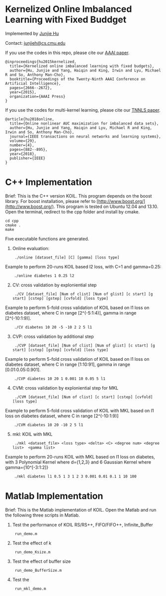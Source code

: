 Kernelized Online Imbalanced Learning with Fixed Buddget
===
Implemented by [Junjie Hu](http://www.cs.cmu.edu/~junjieh/)

Contact: junjieh@cs.cmu.edu

If you use the codes in this repo, please cite our [AAAI paper](https://www.aaai.org/ocs/index.php/AAAI/AAAI15/paper/view/9578).

	@inproceedings{hu2015kernelized,
	  title={Kernelized online imbalanced learning with fixed budgets},
	  author={Hu, Junjie and Yang, Haiqin and King, Irwin and Lyu, Michael R and So, Anthony Man-Cho},
	  booktitle={Proceedings of the Twenty-Ninth AAAI Conference on Artificial Intelligence},
	  pages={2666--2672},
	  year={2015},
	  organization={AAAI Press}
	}
	
If you use the codes for multi-kernel learning, please cite our [TNNLS paper](https://ieeexplore.ieee.org/document/7835710/).
	
	@article{hu2018online,
	  title={Online nonlinear AUC maximization for imbalanced data sets},
	  author={Hu, Junjie and Yang, Haiqin and Lyu, Michael R and King, Irwin and So, Anthony Man-Cho},
	  journal={IEEE transactions on neural networks and learning systems},
	  volume={29},
	  number={4},
	  pages={882--895},
	  year={2018},
	  publisher={IEEE}
	}
	

C++ Implementation
==
Brief: This is the C++ version KOIL. This program depends on the boost library.
For boost installation, please refer to [http://www.boost.org/](http://www.boost.org/).
This program is tested on Ubuntu 12.04 and 13.10. Open the terminal, redirect to the cpp folder and install by cmake.

	cd cpp
	cmake .
	make

Five executable functions are generated.

1. Online evaluation:

		./online [dataset_file] [C] [gamma] [loss type]
Example to perform 20-runs KOIL based l2 loss, with C=1 and gamma=0.25:

		./online diabetes 1 0.25 l2


2. CV: cross validation by exploniential step
		
		./CV [dataset_file] [Num of clist] [Num of glist] [c start] [g start] [cstep] [gstep] [cvfold] [loss type]
Example to perform 5-fold cross validation of KOIL based on l1 loss on diabetes dataset, where C in range [2^(-5:1:4)], gamma in range [2^(-10:1:9)].

		./CV diabetes 10 20 -5 -10 2 2 5 l1

 
3. CVP: cross validation by additional step

		./CVP [dataset_file] [Num of clist] [Num of glist] [c start] [g start] [cstep] [gstep] [cvfold] [loss type]
Example to perform 5-fold cross validation of KOIL based on l1 loss on diabetes dataset, where C in range [1:10:91], gamma in range [0.01:0.05:0.901].
		
		./CVP diabetes 10 20 1 0.001 10 0.05 5 l1

 
4. CVM: cross validation by exploniential step for MKL
		
		./CVM [dataset_file] [Num of clist] [c start] [cstep] [cvfold] [loss type]
Example to perform 5-fold cross validation of KOIL with MKL based on l1 loss on diabetes dataset, where C in range [2^(-10:1:9)]
		
		./CVM diabetes 10 20 -10 2 5 l1


5. mkl: KOIL with MKL
		
		./mkl <dataset_file> <loss type> <delta> <C> <degree num> <degree list>  <gamma list>
Example to perform 20-runs KOIL with MKL based on l1 loss on diabetes, with 3 Polynomial Kernel where d={1,2,3} and 6 Gaussian Kernel where gamma={10^[-3:1:2]} 
		
		./mkl diabetes l1 0.5 1 3 1 2 3 0.001 0.01 0.1 1 10 100


Matlab Implementation
==

Brief: This is the Matlab implementation of KOIL. Open the Matlab and run the following three scripts in Matlab.

1. Test the performance of KOIL RS/RS++, FIFO/FIFO++, Infinite_Buffer

		run_demo.m

2. Test the effect of k

		run_demo_Ksize.m

3. Test the effect of buffer size

		run_demo_BufferSize.m

4. Test the 
		
		run_mkl_demo.m

